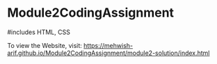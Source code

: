 # Module2CodingAssignment
#includes HTML, CSS

To view the Website, visit: https://mehwish-arif.github.io/Module2CodingAssignment/module2-solution/index.html
